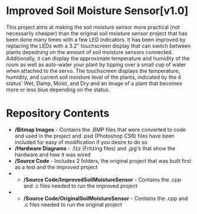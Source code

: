# Improved Soil Moisture Sensor[v1.0]

This project aims at making the soil moisture sensor more practical (not necessarily cheaper) than the original soil moisture sensor project that has been done many times with a few LED indicators. It has been improved by replacing the LEDs with a 3.2" touchscreen display that can switch between plants depedning on the amount of soil moisture sensors connected. Additionally, it can display the approximate temperature and humidity of the room as well as auto-water your plant by tipping over a small cup of water when attached to the servo. The touchscreen displays the temperature, humidity, and current soil moisture level of the plants, indicated by the 4 status' Wet, Damp, Moist, and Dry and an image of a plant that becomes more or less blue depending on the status. 

Repository Contents
============
* **/Bitmap Images** - Contains the .BMP files that were converted to code and used in the project and .psd (Photoshop CS6) files have been included for easy of modification if you desire to do so
* **/Hardware Diagrams** - .fzz (Fritzing files) and .jpg's that show the hardware and how it was wired
* **/Source Code** - Includes 2 folders, the original project that was built first as a test and the improved project
* * **/Source Code/ImprovedSoilMoistureSensor** - Contains the .cpp and .c files needed to run the improved project
* * **/Source Code/OriginalSoilMoistureSensor** - Contains the .cpp and .c files needed to run the original project
